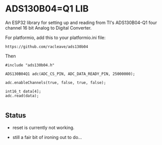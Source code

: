 
# ADS130B04=Q1 LIB

An ESP32 library for setting up and reading from TI's ADS130B04-Q1 four
channel 16 bit Analog to Digital Converter.

For platformio, add this to your platformio.ini file:

```
https://github.com/racleave/ads130b04
```

Then

```
#include "ads130b04.h"

ADS130B04Q1 adc(ADC_CS_PIN, ADC_DATA_READY_PIN, 25000000);

adc.enableChannels(true, false, true, false);

int16_t data[4];
adc.read(data);


```

## Status


 - reset is currently not working.
 
 - still a fair bit of ironing out to do...
 
